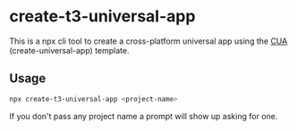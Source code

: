 # create-t3-universal-app

This is a npx cli tool to create a cross-platform universal app using the [CUA](
<https://github.com/chen-rn/CUA>) (create-universal-app) template.

## Usage

```bash
npx create-t3-universal-app <project-name>
```
If you don't pass any project name a prompt will show up asking for one.
